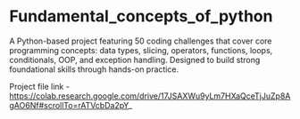 # Fundamental_concepts_of_python
A Python-based project featuring 50 coding challenges that cover core programming concepts: data types, slicing, operators, functions, loops, conditionals, OOP, and exception handling. Designed to build strong foundational skills through hands-on practice.

Project file link - https://colab.research.google.com/drive/17JSAXWu9yLm7HXaQceTjJuZp8AgAO6Nf#scrollTo=rATVcbDa2pY_
